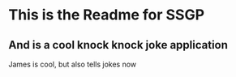 # This is the Readme for SSGP
## And is a cool knock knock joke application

James is cool, but also tells jokes now

